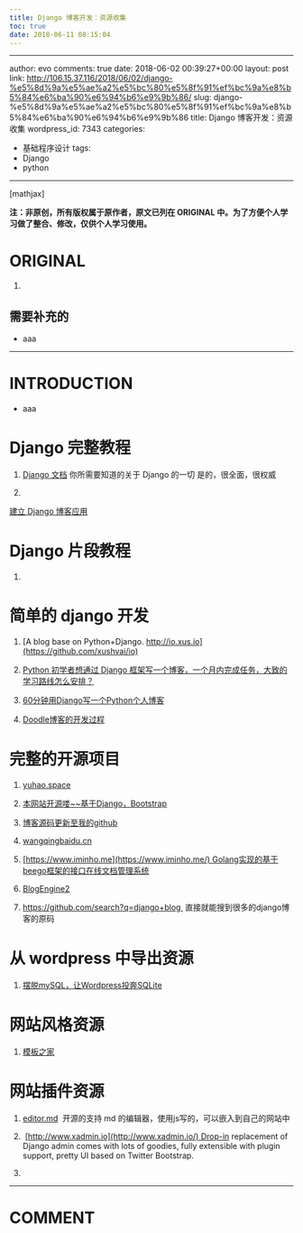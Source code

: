 ```yaml
---
title: Django 博客开发：资源收集
toc: true
date: 2018-06-11 08:15:04
---
```

---
author: evo
comments: true
date: 2018-06-02 00:39:27+00:00
layout: post
link: http://106.15.37.116/2018/06/02/django-%e5%8d%9a%e5%ae%a2%e5%bc%80%e5%8f%91%ef%bc%9a%e8%b5%84%e6%ba%90%e6%94%b6%e9%9b%86/
slug: django-%e5%8d%9a%e5%ae%a2%e5%bc%80%e5%8f%91%ef%bc%9a%e8%b5%84%e6%ba%90%e6%94%b6%e9%9b%86
title: Django 博客开发：资源收集
wordpress_id: 7343
categories:
- 基础程序设计
tags:
- Django
- python
---

<!-- more -->

[mathjax]

**注：非原创，所有版权属于原作者，原文已列在 ORIGINAL 中。为了方便个人学习做了整合、修改，仅供个人学习使用。**


# ORIGINAL





 	
  1. 



## 需要补充的





 	
  * aaa





* * *





# INTRODUCTION





 	
  * aaa




# Django 完整教程





 	
  1. [Django 文档](https://docs.djangoproject.com/zh-hans/2.0/) 你所需要知道的关于 Django 的一切 是的，很全面，很权威

 	
  2. 


[建立 Django 博客应用](https://www.zmrenwu.com/post/4/)







# Django 片段教程





 	
  1. 



# 简单的 django 开发





 	
  1. [A blog base on Python+Django. http://io.xus.io](https://github.com/xushvai/io)

 	
  2. [Python 初学者想通过 Django 框架写一个博客，一个月内完成任务，大致的学习路线怎么安排？](https://www.zhihu.com/question/20299906)

 	
  3. [60分钟用Django写一个Python个人博客](https://zhuanlan.zhihu.com/p/29685446)

 	
  4. [Doodle博客的开发过程](https://www.keakon.net/2010/11/01/Doodle%E5%8D%9A%E5%AE%A2%E7%9A%84%E5%BC%80%E5%8F%91%E8%BF%87%E7%A8%8B)




# 完整的开源项目





 	
  1. [yuhao.space](https://github.com/shuhari/yuhao.space)

 	
  2. [本网站开源喽~~基于Django，Bootstrap](https://vmaig.com/article/vmaig_blog.html)

 	
  3. [博客源码更新至我的github](http://www.wangqingbaidu.cn/article/untitled1460536273.html)

 	
  4. [wangqingbaidu.cn](https://github.com/wangqingbaidu/wangqingbaidu.cn)

 	
  5. [https://www.iminho.me](https://www.iminho.me/) Golang实现的基于beego框架的接口在线文档管理系统

 	
  6. [BlogEngine2](https://bitbucket.org/tkadm30/blogengine2)

 	
  7. https://github.com/search?q=django+blog  直接就能搜到很多的django博客的原码




# 从 wordpress 中导出资源





 	
  1. [摆脱mySQL，让Wordpress投奔SQLite](https://blog.csdn.net/tzleo/article/details/6322299)




# 网站风格资源





 	
  1. [模板之家](http://www.cssmoban.com/cssthemes/)





# 网站插件资源





 	
  1. [editor.md](https://github.com/pandao/editor.md)  开源的支持 md 的编辑器，使用js写的，可以嵌入到自己的网站中

 	
  2.  [http://www.xadmin.io](http://www.xadmin.io/) Drop-in replacement of Django admin comes with lots of goodies, fully extensible with plugin support, pretty UI based on Twitter Bootstrap.

 	
  3. 















* * *





# COMMENT



